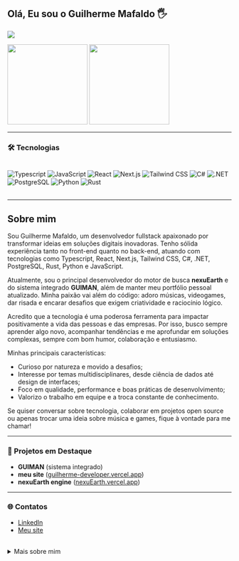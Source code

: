 ## Olá, Eu sou o Guilherme Mafaldo 🖐️

<p align="left">
  <a href="mailto:03.09gui.mafaldo@gmail.com">
    <img src="https://skillicons.dev/icons?i=gmail,linkedin,vercel" />
  </a>
</p>

<div>
  <img height="180em" src="https://github-readme-stats.vercel.app/api?username=mafaldo-dev&show_icons=true&theme=great-gatsby&include_all_commits-true&count_private=true" />
  <img height="180em" src="https://github-readme-stats.vercel.app/api/top-langs/?username=mafaldo-dev&layout=compact&langs_count=8&theme=great-gatsby" />
</div>

---

### 🛠️ Tecnologias

<div style="display: inline_block"><br/>
  <img align="center" src="https://img.shields.io/badge/TypeScript-007ACC?style=for-the-badge&logo=typescript&logoColor=white" alt="Typescript"/>
  <img align="center" src="https://img.shields.io/badge/JavaScript-F7DF1E?style=for-the-badge&logo=javascript&logoColor=black" alt="JavaScript"/>
  <img align="center" src="https://img.shields.io/badge/React-20232A?style=for-the-badge&logo=react&logoColor=61DAFB" alt="React"/>
  <img align="center" src="https://img.shields.io/badge/Next.js-000000?style=for-the-badge&logo=nextdotjs&logoColor=white" alt="Next.js"/>
  <img align="center" src="https://img.shields.io/badge/TailwindCSS-06B6D4?style=for-the-badge&logo=tailwindcss&logoColor=white" alt="Tailwind CSS"/>
  <img align="center" src="https://img.shields.io/badge/C%23-239120?style=for-the-badge&logo=c-sharp&logoColor=white" alt="C#"/>
  <img align="center" src="https://img.shields.io/badge/.NET-5C2D91?style=for-the-badge&logo=.net&logoColor=white" alt=".NET"/>
  <img align="center" src="https://img.shields.io/badge/PostgreSQL-316192?style=for-the-badge&logo=postgresql&logoColor=white" alt="PostgreSQL"/>
  <img align="center" src="https://img.shields.io/badge/Python-3776AB?style=for-the-badge&logo=python&logoColor=white" alt="Python"/>
  <img align="center" src="https://img.shields.io/badge/Rust-000000?style=for-the-badge&logo=rust&logoColor=white" alt="Rust"/>
</div><br/>


---

## Sobre mim

Sou Guilherme Mafaldo, um desenvolvedor fullstack apaixonado por transformar ideias em soluções digitais inovadoras. Tenho sólida experiência tanto no front-end quanto no back-end, atuando com tecnologias como Typescript, React, Next.js, Tailwind CSS, C#, .NET, PostgreSQL, Rust, Python e JavaScript.

Atualmente, sou o principal desenvolvedor do motor de busca **nexuEarth** e do sistema integrado **GUIMAN**, além de manter meu portfólio pessoal atualizado. Minha paixão vai além do código: adoro músicas, videogames, dar risada e encarar desafios que exigem criatividade e raciocínio lógico.

Acredito que a tecnologia é uma poderosa ferramenta para impactar positivamente a vida das pessoas e das empresas. Por isso, busco sempre aprender algo novo, acompanhar tendências e me aprofundar em soluções complexas, sempre com bom humor, colaboração e entusiasmo.

Minhas principais características:
- Curioso por natureza e movido a desafios;
- Interesse por temas multidisciplinares, desde ciência de dados até design de interfaces;
- Foco em qualidade, performance e boas práticas de desenvolvimento;
- Valorizo o trabalho em equipe e a troca constante de conhecimento.

Se quiser conversar sobre tecnologia, colaborar em projetos open source ou apenas trocar uma ideia sobre música e games, fique à vontade para me chamar!

---

### 🚩 Projetos em Destaque

- **GUIMAN** (sistema integrado)
- **meu site** ([guilherme-developer.vercel.app](https://guilherme-developer.vercel.app))
- **nexuEarth engine** ([nexuEarth.vercel.app](https://nexuearth.vercel.app/))

---

### 🌐 Contatos

- [LinkedIn](https://linkedin.com/in/guimafaldo)
- [Meu site](https://guilherme-developer.vercel.app)

<br />

<details>
<summary>Mais sobre mim</summary>
  
- 👨‍💻 Fullstack Developer com experiência em Typescript, React, Next.js, Tailwind, JavaScript, C#, .NET, Postgres, Rust e Python
- Fã de desafios, sempre buscando criar soluções impactantes e inovadoras
- Apaixonado por música, jogos, cultura pop e boas conversas
- Aberto a colaborações, freelas e novas oportunidades!

</details>
